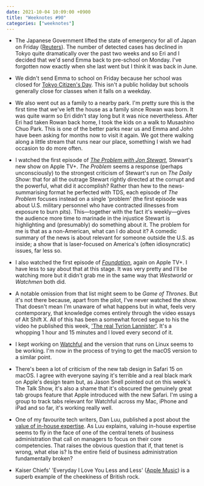 ```yaml
---
date: 2021-10-04 10:09:00 +0900
title: "Weeknotes #90"
categories: ["weeknotes"]
---
```


- The Japanese Government lifted the state of emergency for all of Japan on Friday ([Reuters](https://www.reuters.com/world/asia-pacific/japans-restaurants-bars-welcome-back-drinkers-covid-19-controls-ease-2021-10-01/)). The number of detected cases has declined in Tokyo quite dramatically over the past two weeks and so Eri and I decided that we'd send Emma back to pre-school on Monday. I've forgotten now exactly when she last went but I think it was back in June.

- We didn't send Emma to school on Friday because her school was closed for [Tokyo Citizen's Day](https://expatsguide.jp/articles/events/tokyo-citizens-day/). This isn't a public holiday but schools generally close for classes when it falls on a weekday.

- We also went out as a family to a nearby park. I'm pretty sure this is the first time that we've left the house as a family since Rowan was born. It was quite warm so Eri didn't stay long but it was nice nevertheless. After Eri had taken Rowan back home, I took the kids on a walk to Musashino Chuo Park. This is one of the better parks near us and Emma and John have been asking for months now to visit it again. We got there walking along a little stream that runs near our place, something I wish we had occasion to do more often.

- I watched the first episode of [_The Problem with Jon Stewart_](https://tv.apple.com/us/show/the-problem-with-jon-stewart/), Stewart's new show on Apple TV+. _The Problem_ seems a response (perhaps unconsciously) to the strongest criticism of Stewart's run on _The Daily Show_: that for all the outrage Stewart rightly directed at the corrupt and the powerful, what did it accomplish? Rather than hew to the news-summarising format he perfected with TDS, each episode of _The Problem_ focuses instead on a single 'problem' (the first episode was about U.S. military personnel who have contracted illnesses from exposure to burn pits). This—together with the fact it's weekly—gives the audience more time to marinade in the injustice Stewart is highlighting and (presumably) do something about it. The problem for me is that as a non-American, what can I do about it? A comedic summary of the news is about relevant for someone outside the U.S. as inside; a show that is laser-focused on America's (often idiosyncratic) issues, far less so.

- I also watched the first episode of [_Foundation_](https://tv.apple.com/us/show/foundation/), again on Apple TV+. I have less to say about that at this stage. It was very pretty and I'll be watching more but it didn't grab me in the same way that _Westworld_ or _Watchmen_ both did.

- A notable omission from that list might seem to be _Game of Thrones_. But it's not there because, apart from the pilot, I've never watched the show. That doesn't mean I'm unaware of what happens but in what, feels very contemporary, that knowledge comes entirely through the video essays of Alt Shift X. All of this has been a somewhat forced segue to his the video he published this week, ['The real Tyrion Lannister'](https://www.youtube.com/watch?v=H9HFigfkKHA). It's a whopping 1 hour and 15 minutes and I loved every second of it.

- I kept working on [Watchful](https://github.com/pyrmont/watchful/) and the version that runs on Linux seems to be working. I'm now in the process of trying to get the macOS version to a similar point.

- There's been a lot of criticism of the new tab design in Safari 15 on macOS. I agree with everyone saying it's terrible and a real black mark on Apple's design team but, as Jason Snell pointed out on this week's The Talk Show, it's also a shame that it's obscured the genuinely great tab groups feature that Apple introduced with the new Safari. I'm using a group to track tabs relevant for Watchful across my Mac, iPhone and iPad and so far, it's working really well.

- One of my favourite tech writers, Dan Luu, published a post about the [value of in-house expertise](https://danluu.com/in-house/). As Luu explains, valuing in-house expertise seems to fly in the face of one of the central tenets of business administration that call on managers to focus on their core competencies. That raises the obvious question that if, that tenet is wrong, what else is? Is the entire field of business administration fundamentally broken?

- Kaiser Chiefs' 'Everyday I Love You Less and Less' ([Apple Music](https://music.apple.com/us/album/everyday-i-love-you-less-and-less/1470465968?i=1470467090)) is a superb example of the cheekiness of British rock.
